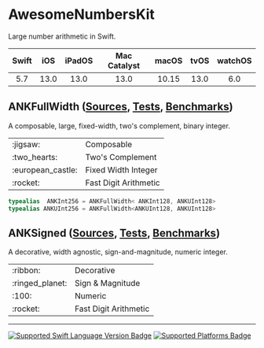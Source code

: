 # AwesomeNumbersKit

Large number arithmetic in Swift.

| Swift | iOS   | iPadOS | Mac Catalyst | macOS | tvOS  | watchOS |
|:-----:|:-----:|:------:|:------------:|:-----:|:-----:|:-------:|
| 5.7   | 13.0  | 13.0   | 13.0         | 10.15 | 13.0  | 6.0     |

## ANKFullWidth ([Sources](Sources/ANKFullWidthKit), [Tests](Tests/ANKFullWidthKitTests), [Benchmarks](Tests/ANKFullWidthKitBenchmarks))

A composable, large, fixed-width, two's complement, binary integer.

<table>
<tr>
    <td>:jigsaw:</td>
    <td>Composable</td>
</tr>
<tr>
    <td>:two_hearts:</td>
    <td>Two's Complement</td>
</tr>
<tr>
    <td>:european_castle:</td>
    <td>Fixed Width Integer</td>
</tr>
<tr>
    <td>:rocket:</td>
    <td>Fast Digit Arithmetic</td>
</tr>
</table>

```swift
typealias  ANKInt256 = ANKFullWidth< ANKInt128, ANKUInt128>
typealias ANKUInt256 = ANKFullWidth<ANKUInt128, ANKUInt128>
```

## ANKSigned ([Sources](Sources/ANKSignedKit), [Tests](Tests/ANKSignedKitTests), [Benchmarks](Tests/ANKSignedKitBenchmarks))

A decorative, width agnostic, sign-and-magnitude, numeric integer.

<table>
<tr>
    <td>:ribbon:</td>
    <td>Decorative</td>
</tr>
<tr>
    <td>:ringed_planet:</td>
    <td>Sign & Magnitude</td>
</tr>
<tr>
    <td>:100:</td>
    <td>Numeric</td>
</tr>
<tr>
    <td>:rocket:</td>
    <td>Fast Digit Arithmetic</td>
</tr>
</table>

---

[![Supported Swift Language Version Badge](https://img.shields.io/endpoint?url=https%3A%2F%2Fswiftpackageindex.com%2Fapi%2Fpackages%2Foscbyspro%2FAwesomeNumbersKit%2Fbadge%3Ftype%3Dswift-versions&color=blue)](https://swiftpackageindex.com/oscbyspro/AwesomeNumbersKit) [![Supported Platforms Badge](https://img.shields.io/endpoint?url=https%3A%2F%2Fswiftpackageindex.com%2Fapi%2Fpackages%2Foscbyspro%2FAwesomeNumbersKit%2Fbadge%3Ftype%3Dplatforms&color=blue)](https://swiftpackageindex.com/oscbyspro/AwesomeNumbersKit)
